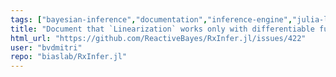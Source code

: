 ```yaml
---
tags: ["bayesian-inference","documentation","inference-engine","julia-language","machine-learning","message-passing","probabilistic-programming","variational-inference"]
title: "Document that `Linearization` works only with differentiable functions"
html_url: "https://github.com/ReactiveBayes/RxInfer.jl/issues/422"
user: "bvdmitri"
repo: "biaslab/RxInfer.jl"
---
```


